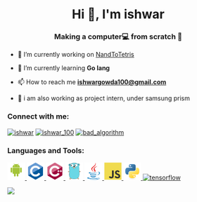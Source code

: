 <h1 align="center">Hi 👋, I'm ishwar</h1>
<h3 align="center">Making a computer💻 from scratch 🔨</h3>

- 🔭 I’m currently working on [NandToTetris](https://github.com/ishwar00/NandToTetris)

- 🌱 I’m currently learning **Go lang**

- 📫 How to reach me **ishwargowda100@gmail.com**

- 📄 i am also working as project intern, under samsung prism

<h3 align="left">Connect with me:</h3>
<p align="left">
<a href="https://twitter.com/Ishwar71078132" target="blank"><img align="center" src="https://raw.githubusercontent.com/rahuldkjain/github-profile-readme-generator/master/src/images/icons/Social/twitter.svg" alt="ishwar" height="30" width="40" /></a>
<a href="https://www.codechef.com/users/ishwar_100" target="blank"><img align="center" src="https://cdn.jsdelivr.net/npm/simple-icons@3.1.0/icons/codechef.svg" alt="ishwar_100" height="30" width="40" /></a>
<a href="https://codeforces.com/profile/bad_algorithm" target="blank"><img align="center" src="https://raw.githubusercontent.com/rahuldkjain/github-profile-readme-generator/master/src/images/icons/Social/codeforces.svg" alt="bad_algorithm" height="30" width="40" /></a>
</p>

<h3 align="left">Languages and Tools:</h3>
<p align="left"> <a href="https://developer.android.com" target="_blank" rel="noreferrer"> <img src="https://raw.githubusercontent.com/devicons/devicon/master/icons/android/android-original-wordmark.svg" alt="android" width="40" height="40"/> </a> <a href="https://www.cprogramming.com/" target="_blank" rel="noreferrer"> <img src="https://raw.githubusercontent.com/devicons/devicon/master/icons/c/c-original.svg" alt="c" width="40" height="40"/> </a> <a href="https://www.w3schools.com/cpp/" target="_blank" rel="noreferrer"> <img src="https://raw.githubusercontent.com/devicons/devicon/master/icons/cplusplus/cplusplus-original.svg" alt="cplusplus" width="40" height="40"/> </a> <a href="https://golang.org" target="_blank" rel="noreferrer"> <img src="https://raw.githubusercontent.com/devicons/devicon/master/icons/go/go-original.svg" alt="go" width="40" height="40"/> </a> <a href="https://www.java.com" target="_blank" rel="noreferrer"> <img src="https://raw.githubusercontent.com/devicons/devicon/master/icons/java/java-original.svg" alt="java" width="40" height="40"/> </a> <a href="https://developer.mozilla.org/en-US/docs/Web/JavaScript" target="_blank" rel="noreferrer"> <img src="https://raw.githubusercontent.com/devicons/devicon/master/icons/javascript/javascript-original.svg" alt="javascript" width="40" height="40"/> </a> <a href="https://www.python.org" target="_blank" rel="noreferrer"> <img src="https://raw.githubusercontent.com/devicons/devicon/master/icons/python/python-original.svg" alt="python" width="40" height="40"/> </a> <a href="https://www.tensorflow.org" target="_blank" rel="noreferrer"> <img src="https://www.vectorlogo.zone/logos/tensorflow/tensorflow-icon.svg" alt="tensorflow" width="40" height="40"/> </a> </p>

<img src="https://github-readme-stats.vercel.app/api?username=ishwar00&show_icons=true&theme=tokyonight" />
